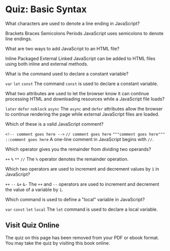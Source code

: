 # Quiz: Basic Syntax

<quiz name="">
    <question>
        <p>What characters are used to denote a line ending in JavaScript?</p>
        <answer>Brackets</answer>
        <answer>Braces</answer>
        <answer correct>Semicolons</answer>
        <answer>Periods</answer>
        <explanation>JavaScript uses semicolons to denote line endings.</explanation>
    </question>
    <question multiple>
        <p>What are two ways to add JavaScript to an HTML file?</p>
        <answer correct>Inline</answer>
        <answer>Packaged</answer>
        <answer correct>External</answer>
        <answer>Linked</answer>
        <explanation>JavaScript can be added to HTML files using both inline and external methods.</explanation>
    </question>
    <question>
        <p>What is the command used to declare a constant variable?</p>
        <answer><code>var</code></answer>
        <answer><code>let</code></answer>
        <answer correct><code>const</code></answer>
        <explanation>The command <code>const</code> is used to declare a constant variable.</explanation>
    </question>
    <question multiple>
        <p>What two attributes are used to let the browser know it can continue processing HTML and downloading resources while a JavaScript file loads?</p>
        <answer><code>later</code></answer>
        <answer correct><code>defer</code></answer>
        <answer><code>noblock</code></answer>
        <answer correct><code>async</code></answer>
        <explanation>The <code>async</code> and <code>defer</code> attributes allow the browser to continue rendering the page while external JavaScript files are loaded.</explanation>
    </question>
    <question>
        <p>Which of these is a valid JavaScript comment?</p>
        <answer><code>&lt;!-- comment goes here --&gt;</code></answer>
        <answer correct><code>// comment goes here</code></answer>
        <answer><code>"""comment goes here"""</code></answer>
        <answer><code>::comment goes here</code></answer>
        <explanation>A one-line comment in JavaScript begins with <code>//</code>.</explanation>
    </question>
    <question>
        <p>Which operator gives you the remainder from dividing two operands?</p>
        <answer><code>++</code></answer>
        <answer correct><code>%</code></answer>
        <answer><code>**</code></answer>
        <answer><code>//</code></answer>
        <explanation>The <code>%</code> operator denotes the remainder operation.</explanation>
    </question>
    <question multiple>
        <p>Which two operators are used to increment and decrement values by <code>1</code> in JavaScript?</p>
        <answer correct><code>++</code></answer>
        <answer correct><code>--</code></answer>
        <answer><code>&+</code></answer>
        <answer><code>&-</code></answer>
        <explanation>The <code>++</code> and <code>--</code> operators are used to increment and decrement the value of a variable by <code>1</code>.</explanation>
    </question>    
    <question>
        <p>Which command is used to define a "local" variable in JavaScript?</p>
        <answer><code>var</code></answer>
        <answer><code>const</code></answer>
        <answer correct><code>let</code></answer>
        <answer><code>local</code></answer>
        <explanation>The <code>let</code> command is used to declare a local variable.</explanation>
    </question>   
</quiz>

<div class="no-quiz">
     <h2>Visit Quiz Online</h2>
     <p> 
         The quiz on this page has been removed from your PDF 
         or ebook format. You may take the quiz by visiting
         this book online.
     </p>
</div>
